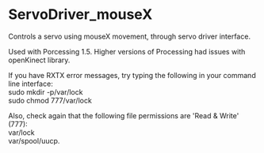 ServoDriver_mouseX
==================

<p>Controls a servo using mouseX movement, through servo driver interface.</p>

<p>Used with Porcessing 1.5. Higher versions of Processing had issues with openKinect library.</p>

<p>If you have RXTX error messages, try typing the following in your command line interface:<br> sudo mkdir -p/var/lock<br> sudo chmod 777/var/lock </p>

<p>Also, check again that the following file permissions are 'Read & Write' (777): <br> var/lock <br> var/spool/uucp.
